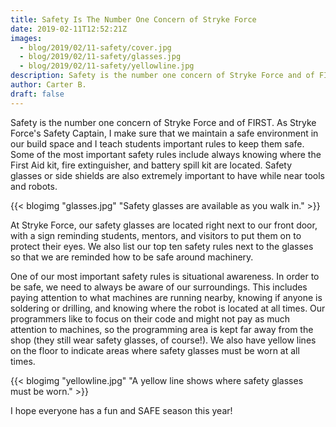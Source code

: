 ```yaml
---
title: Safety Is The Number One Concern of Stryke Force
date: 2019-02-11T12:52:21Z
images:
  - blog/2019/02/11-safety/cover.jpg
  - blog/2019/02/11-safety/glasses.jpg
  - blog/2019/02/11-safety/yellowline.jpg
description: Safety is the number one concern of Stryke Force and of FIRST
author: Carter B.
draft: false
---
```


Safety is the number one concern of Stryke Force and of FIRST. As Stryke Force's Safety Captain, I make sure that we maintain a safe environment in our build space and I teach students important rules to keep them safe. Some of the most important safety rules include always knowing where the First Aid kit, fire extinguisher, and battery spill kit are located. Safety glasses or side shields are also extremely important to have while near tools and robots.

<!--more-->

{{< blogimg "glasses.jpg" "Safety glasses are available as you walk in." >}}

At Stryke Force, our safety glasses are located right next to our front door, with a sign reminding students, mentors, and visitors to put them on to protect their eyes. We also list our top ten safety rules next to the glasses so that we are reminded how to be safe around machinery.

One of our most important safety rules is situational awareness. In order to be safe, we need to always be aware of our surroundings. This includes paying attention to what machines are running nearby, knowing if anyone is soldering or drilling, and knowing where the robot is located at all times. Our programmers like to focus on their code and might not pay as much attention to machines, so the programming area is kept far away from the shop (they still wear safety glasses, of course!). We also have yellow lines on the floor to indicate areas where safety glasses must be worn at all times.

{{< blogimg "yellowline.jpg" "A yellow line shows where safety glasses must be worn." >}}

I hope everyone has a fun and SAFE season this year!
